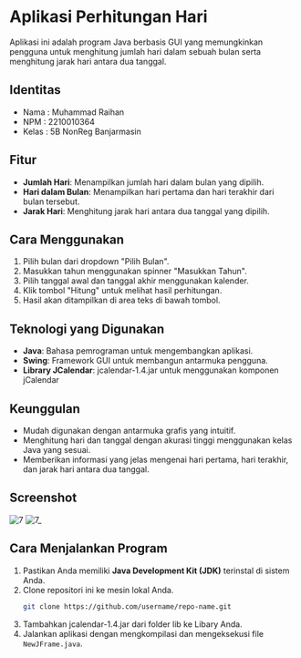 # Aplikasi Perhitungan Hari

Aplikasi ini adalah program Java berbasis GUI yang memungkinkan pengguna untuk menghitung jumlah hari dalam sebuah bulan serta menghitung jarak hari antara dua tanggal.

## Identitas
- Nama  : Muhammad Raihan
- NPM   : 2210010364
- Kelas : 5B NonReg Banjarmasin

## Fitur
- **Jumlah Hari**: Menampilkan jumlah hari dalam bulan yang dipilih.
- **Hari dalam Bulan**: Menampilkan hari pertama dan hari terakhir dari bulan tersebut.
- **Jarak Hari**: Menghitung jarak hari antara dua tanggal yang dipilih.

## Cara Menggunakan
1. Pilih bulan dari dropdown "Pilih Bulan".
2. Masukkan tahun menggunakan spinner "Masukkan Tahun".
3. Pilih tanggal awal dan tanggal akhir menggunakan kalender.
4. Klik tombol "Hitung" untuk melihat hasil perhitungan.
5. Hasil akan ditampilkan di area teks di bawah tombol.

## Teknologi yang Digunakan
- **Java**: Bahasa pemrograman untuk mengembangkan aplikasi.
- **Swing**: Framework GUI untuk membangun antarmuka pengguna.
- **Library JCalendar**: jcalendar-1.4.jar untuk menggunakan komponen jCalendar

## Keunggulan
- Mudah digunakan dengan antarmuka grafis yang intuitif.
- Menghitung hari dan tanggal dengan akurasi tinggi menggunakan kelas Java yang sesuai.
- Memberikan informasi yang jelas mengenai hari pertama, hari terakhir, dan jarak hari antara dua tanggal.

## Screenshot
![7](https://github.com/user-attachments/assets/0785d477-c34a-49d5-b745-30559c424ab1)
![7_](https://github.com/user-attachments/assets/34e37f37-e232-4e90-8976-22b5e3139416)

## Cara Menjalankan Program
1. Pastikan Anda memiliki **Java Development Kit (JDK)** terinstal di sistem Anda.
2. Clone repositori ini ke mesin lokal Anda.
   ```bash
   git clone https://github.com/username/repo-name.git
3. Tambahkan jcalendar-1.4.jar dari folder lib ke Libary Anda.
4. Jalankan aplikasi dengan mengkompilasi dan mengeksekusi file `NewJFrame.java`.
